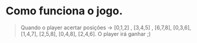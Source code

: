 # Como funciona o jogo.

> Quando o player acertar posições -> [0,1,2] , [3,4,5] , [6,7,8], [0,3,6], [1,4,7], [2,5,8], [0,4,8], [2,4,6]. O player irá ganhar ;)
